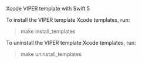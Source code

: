 Xcode VIPER template with Swift 5

To install the VIPER template Xcode templates, run:

> make install_templates

To uninstall the VIPER template Xcode templates, run:

> make uninstall_templates
